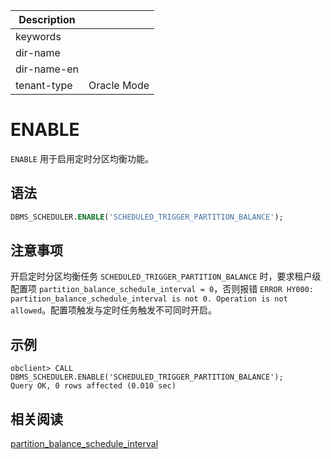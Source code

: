| Description   |                 |
|---------------|-----------------|
| keywords      |                 |
| dir-name      |                 |
| dir-name-en   |                 |
| tenant-type   | Oracle Mode     |

# ENABLE

`ENABLE` 用于启用定时分区均衡功能。

## 语法

```sql
DBMS_SCHEDULER.ENABLE('SCHEDULED_TRIGGER_PARTITION_BALANCE');
```

## 注意事项

开启定时分区均衡任务 `SCHEDULED_TRIGGER_PARTITION_BALANCE` 时，要求租户级配置项 `partition_balance_schedule_interval = 0`，否则报错 `ERROR HY000: partition_balance_schedule_interval is not 0. Operation is not allowed`。配置项触发与定时任务触发不可同时开启。

## 示例

```shell
obclient> CALL DBMS_SCHEDULER.ENABLE('SCHEDULED_TRIGGER_PARTITION_BALANCE');
Query OK, 0 rows affected (0.010 sec)
```

## 相关阅读

[partition_balance_schedule_interval](../../../../../../700.reference/800.configuration-items-and-system-variables/100.system-configuration-items/400.tenant-level-configuration-items/6400.partition_balance_schedule_interval.md)